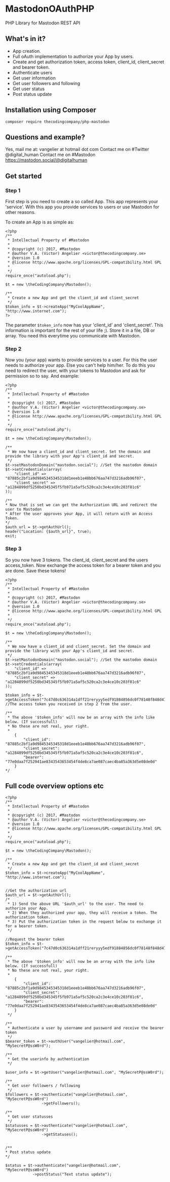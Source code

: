 # MastodonOAuthPHP
PHP Library for Mastodon REST API

## What's in it?

* App creation.
* Full oAuth implementation to authorize your App by users.
* Create and get authorization token, access token, client_id, client_secret and bearer token.
* Authenticate users
* Get user information
* Get user followers and following
* Get user status
* Post status update


## Installation using Composer

```
composer require thecodingcompany/php-mastodon
```

## Questions and example?

Yes, mail me at: vangelier at hotmail dot com
Contact me on #Twitter @digital_human
Contact me on #Mastodon https://mastodon.social/@digitalhuman

## Get started

### Step 1

First step is you need to create a so called App. This app represents your 'service'. With this app you provide services to users or use Mastodon for other reasons.

To create an App is as simple as:

```
<?php
/**
 * Intellectual Property of #Mastodon
 * 
 * @copyright (c) 2017, #Mastodon
 * @author V.A. (Victor) Angelier <victor@thecodingcompany.se>
 * @version 1.0
 * @license http://www.apache.org/licenses/GPL-compatibility.html GPL
 * 
 */
require_once("autoload.php");

$t = new \theCodingCompany\Mastodon();

/**
 * Create a new App and get the client_id and client_secret
 */
$token_info = $t->createApp("MyCoolAppName", "http://www.internet.com");
?>
```

The parameter ```$token_info``` now has your 'client_id' and 'client_secret'. This information is important for the rest of your life ;). Store it in a file, DB or array. You need this everytime you communicate with Mastodon.

### Step 2

Now you (your app) wants to provide services to a user. For this the user needs to authorize your app. Else you can't help him/her. To do this you need to redirect the user, with your tokens to Mastodon and ask for permission so to say. And example:

```
<?php
/**
 * Intellectual Property of #Mastodon
 * 
 * @copyright (c) 2017, #Mastodon
 * @author V.A. (Victor) Angelier <victor@thecodingcompany.se>
 * @version 1.0
 * @license http://www.apache.org/licenses/GPL-compatibility.html GPL
 * 
 */
require_once("autoload.php");

$t = new \theCodingCompany\Mastodon();

/**
 * We now have a client_id and client_secret. Set the domain and provide the library with your App's client_id and secret.
 */
$t->setMastodonDomain("mastodon.social"); //Set the mastodon domain
$t->setCredentials(array(
    "client_id" => "87885c2bf1a9d9845345345318d1eeeb1e48bb676aa747d3216adb96f07",
    "client_secret" => "a1284899df5250bd345345f5fb971a5af5c520ca2c3e4ce10c203f81c6"
));

/**
* Now that is set we can get the Authorization URL and redirect the user to Mastodon
* After the user approves your App, it will return with an Access Token.
*/
$auth_url = $t->getAuthUrl();
header("Location: {$auth_url}", true);
exit;

```

### Step 3

So you now have 3 tokens. The client_id, client_secret and the users access_token. Now exchange the access token for a bearer token and you are done. Save these tokens!

```
<?php
/**
 * Intellectual Property of #Mastodon
 * 
 * @copyright (c) 2017, #Mastodon
 * @author V.A. (Victor) Angelier <victor@thecodingcompany.se>
 * @version 1.0
 * @license http://www.apache.org/licenses/GPL-compatibility.html GPL
 * 
 */
require_once("autoload.php");

$t = new \theCodingCompany\Mastodon();

/**
 * We now have a client_id and client_secret. Set the domain and provide the library with your App's client_id and secret.
 */
$t->setMastodonDomain("mastodon.social"); //Set the mastodon domain
$t->setCredentials(array(
    "client_id" => "87885c2bf1a9d9845345345318d1eeeb1e48bb676aa747d3216adb96f07",
    "client_secret" => "a1284899df5250bd345345f5fb971a5af5c520ca2c3e4ce10c203f81c6"
));

$token_info = $t->getAccessToken("7c47d0c636314a1dff21reryyy5edf91884856dc0f78148f848d475136"); //The access token you received in step 2 from the user.

/**
 * The above '$token_info' will now be an array with the info like below. (If successfull)
 * No these are not real, your right.
 * 
    {
        "client_id": "87885c2bf1a9d9845345345318d1eeeb1e48bb676aa747d3216adb96f07",
        "client_secret": "a1284899df5250bd345345f5fb971a5af5c520ca2c3e4ce10c203f81c6",
        "bearer": "77e0daa7f252941ae8343543653454f4de8ca7ae087caec4ba85a363d5e08de0d"
    }
*/
```

## Full code overview options etc

```
<?php
/**
 * Intellectual Property of #Mastodon
 * 
 * @copyright (c) 2017, #Mastodon
 * @author V.A. (Victor) Angelier <victor@thecodingcompany.se>
 * @version 1.0
 * @license http://www.apache.org/licenses/GPL-compatibility.html GPL
 * 
 */
require_once("autoload.php");

$t = new \theCodingCompany\Mastodon();

/**
 * Create a new App and get the client_id and client_secret
 */
$token_info = $t->createApp("MyCoolAppName", "http://www.internet.com");


//Get the authorization url
$auth_url = $t->getAuthUrl();
/*
 * 1) Send the above URL '$auth_url' to the user. The need to authorize your App. 
 * 2) When they authorized your app, they will receive a token. The authorization token.
 * 3) Put the authorization token in the request below to exchange it for a bearer token.
 */

//Request the bearer token
$token_info = $t->getAccessToken("7c47d0c636314a1dff21reryyy5edf91884856dc0f78148f848d475136");

/**
 * The above '$token_info' will now be an array with the info like below. (If successfull)
 * No these are not real, your right.
 * 
    {
        "client_id": "87885c2bf1a9d9845345345318d1eeeb1e48bb676aa747d3216adb96f07",
        "client_secret": "a1284899df5250bd345345f5fb971a5af5c520ca2c3e4ce10c203f81c6",
        "bearer": "77e0daa7f252941ae8343543653454f4de8ca7ae087caec4ba85a363d5e08de0d"
    }
 */

/**
 * Authenticate a user by username and password and receive the bearer token
 */
$bearer_token = $t->authUser("vangelier@hotmail.com", "MySecretP@ssW0rd");

/**
 * Get the userinfo by authentication
 */

$user_info = $t->getUser("vangelier@hotmail.com", "MySecretP@ssW0rd");

/**
 * Get user followers / following
 */
$followers = $t->authenticate("vangelier@hotmail.com", "MySecretP@ssW0rd")
                ->getFollowers();

/**
 * Get user statusses
 */
$statusses = $t->authenticate("vangelier@hotmail.com", "MySecretP@ssW0rd")
                ->getStatuses();


/**
* Post status update
*/

$status = $t->authenticate("vangelier@hotmail.com", "MySecretP@ssW0rd")
            ->postStatus("Text status update");

```